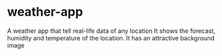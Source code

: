 # weather-app
A weather app that tell real-life data of any location
It shows the forecast, humidity and temperature of the location. It has an attractive background image
